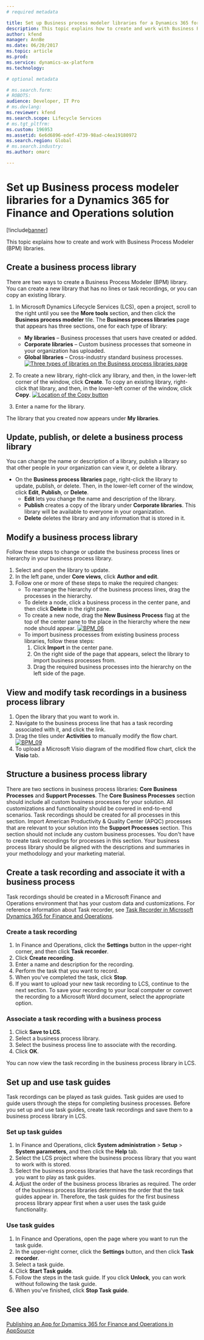 ```yaml
---
# required metadata

title: Set up Business process modeler libraries for a Dynamics 365 for Finance and Operations solution
description: This topic explains how to create and work with Business Process Modeler (BPM) libraries.
author: kfend
manager: AnnBe
ms.date: 06/20/2017
ms.topic: article
ms.prod: 
ms.service: dynamics-ax-platform
ms.technology: 

# optional metadata

# ms.search.form: 
# ROBOTS: 
audience: Developer, IT Pro
# ms.devlang: 
ms.reviewer: kfend
ms.search.scope: Lifecycle Services
# ms.tgt_pltfrm: 
ms.custom: 196953
ms.assetid: 6e6d6896-edef-4739-98ad-c4ea19180972
ms.search.region: Global
# ms.search.industry: 
ms.author: omarc

---
```


# Set up Business process modeler libraries for a Dynamics 365 for Finance and Operations solution

[!include[banner](../includes/banner.md)]


This topic explains how to create and work with Business Process Modeler (BPM) libraries.

Create a business process library
---------------------------------

There are two ways to create a Business Process Modeler (BPM) library. You can create a new library that has no lines or task recordings, or you can copy an existing library.

1.  In Microsoft Dynamics Lifecycle Services (LCS), open a project, scroll to the right until you see the **More tools** section, and then click the **Business process modeler** tile. The **Business process libraries** page that appears has three sections, one for each type of library:
    -   **My libraries** – Business processes that users have created or added.
    -   **Corporate libraries** – Custom business processes that someone in your organization has uploaded.
    -   **Global libraries** – Cross-industry standard business processes. [![Three types of libraries on the Business process libraries page](./media/bpm_02.png)](./media/bpm_02.png)

2.  To create a new library, right-click any library, and then, in the lower-left corner of the window, click **Create**. To copy an existing library, right-click that library, and then, in the lower-left corner of the window, click **Copy**. [![Location of the Copy button](./media/bpm_03.png)](./media/bpm_03.png)
3.  Enter a name for the library.

The library that you created now appears under **My libraries**.

## Update, publish, or delete a business process library
You can change the name or description of a library, publish a library so that other people in your organization can view it, or delete a library.

-   On the **Business process libraries** page, right-click the library to update, publish, or delete. Then, in the lower-left corner of the window, click **Edit**, **Publish**, or **Delete**.
    -   **Edit** lets you change the name and description of the library.
    -   **Publish** creates a copy of the library under **Corporate libraries**. This library will be available to everyone in your organization.
    -   **Delete** deletes the library and any information that is stored in it.

## Modify a business process library
Follow these steps to change or update the business process lines or hierarchy in your business process library.

1.  Select and open the library to update.
2.  In the left pane, under **Core views**, click **Author and edit**.
3.  Follow one or more of these steps to make the required changes:
    -   To rearrange the hierarchy of the business process lines, drag the processes in the hierarchy.
    -   To delete a node, click a business process in the center pane, and then click **Delete** in the right pane.
    -   To create a new node, drag the **New Business Process** flag at the top of the center pane to the place in the hierarchy where the new node should appear. [![BPM\_06](./media/bpm_06.png)](./media/bpm_06.png)
    -   To import business processes from existing business process libraries, follow these steps:
        1.  Click **Import** in the center pane.
        2.  On the right side of the page that appears, select the library to import business processes from.
        3.  Drag the required business processes into the hierarchy on the left side of the page.

## View and modify task recordings in a business process library
1.  Open the library that you want to work in.
2.  Navigate to the business process line that has a task recording associated with it, and click the link.
3.  Drag the tiles under **Activities** to manually modify the flow chart. [![BPM\_09](./media/bpm_09.png)](./media/bpm_09.png)
4.  To upload a Microsoft Visio diagram of the modified flow chart, click the **Visio** tab.

## Structure a business process library
There are two sections in business process libraries: **Core Business Processes** and **Support Processes**. The **Core Business Processes** section should include all custom business processes for your solution. All customizations and functionality should be covered in end-to-end scenarios. Task recordings should be created for all processes in this section. Import American Productivity & Quality Center (APQC) processes that are relevant to your solution into the **Support Processes** section. This section should not include any custom business processes. You don't have to create task recordings for processes in this section. Your business process library should be aligned with the descriptions and summaries in your methodology and your marketing material.

## Create a task recording and associate it with a business process
Task recordings should be created in a Microsoft Finance and Operations environment that has your custom data and customizations. For reference information about Task recorder, see [Task Recorder in Microsoft Dynamics 365 for Finance and Operations](../user-interface/task-recorder.md).

### Create a task recording

1.  In Finance and Operations, click the **Settings** button in the upper-right corner, and then click **Task recorder**.
2.  Click **Create recording**.
3.  Enter a name and description for the recording.
4.  Perform the task that you want to record.
5.  When you've completed the task, click **Stop**.
6.  If you want to upload your new task recording to LCS, continue to the next section. To save your recording to your local computer or convert the recording to a Microsoft Word document, select the appropriate option.

### Associate a task recording with a business process

1.  Click **Save to LCS**.
2.  Select a business process library.
3.  Select the business process line to associate with the recording.
4.  Click **OK**.

You can now view the task recording in the business process library in LCS.

## Set up and use task guides
Task recordings can be played as task guides. Task guides are used to guide users through the steps for completing business processes. Before you set up and use task guides, create task recordings and save them to a business process library in LCS.

### Set up task guides

1.  In Finance and Operations, click **System administration** &gt; **Setup** &gt; **System parameters**, and then click the **Help** tab.
2.  Select the LCS project where the business process library that you want to work with is stored.
3.  Select the business process libraries that have the task recordings that you want to play as task guides.
4.  Adjust the order of the business process libraries as required. The order of the business process libraries determines the order that the task guides appear in. Therefore, the task guides for the first business process library appear first when a user uses the task guide functionality.

### Use task guides

1.  In Finance and Operations, open the page where you want to run the task guide.
2.  In the upper-right corner, click the **Settings** button, and then click **Task recorder**.
3.  Select a task guide.
4.  Click **Start Task guide**.
5.  Follow the steps in the task guide. If you click **Unlock**, you can work without following the task guide.
6.  When you've finished, click **Stop Task guide**.


See also
--------

[Publishing an App for Dynamics 365 for Finance and Operations in AppSource](lcs-solutions-app-source.md)



